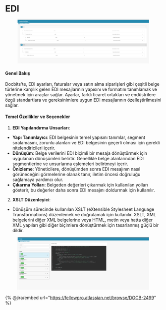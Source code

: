 # EDI

<figure><img src="../../../../.gitbook/assets/Bildschirmfoto 2024-05-08 um 09.49.21.png" alt=""><figcaption></figcaption></figure>

#### Genel Bakış

Docbits'te, EDI ayarları, faturalar veya satın alma siparişleri gibi çeşitli belge türlerine karşılık gelen EDI mesajlarının yapısını ve formatını tanımlamak ve yönetmek için araçlar sağlar. Ayarlar, farklı ticaret ortakları ve endüstrilere özgü standartlara ve gereksinimlere uygun EDI mesajlarının özelleştirilmesini sağlar.

#### Temel Özellikler ve Seçenekler

1. **EDI Yapılandırma Unsurları**:
* **Yapı Tanımlayıcı**: EDI belgesinin temel yapısını tanımlar, segment sıralamasını, zorunlu alanları ve EDI belgesinin geçerli olması için gerekli nitelendiricileri içerir.
* **Dönüşüm**: Belge verilerini EDI biçimli bir mesaja dönüştürmek için uygulanan dönüşümleri belirtir. Genellikle belge alanlarından EDI segmentlerine ve unsurlarına eşlemeleri belirtmeyi içerir.
* **Önizleme**: Yöneticilere, dönüşümden sonra EDI mesajının nasıl görüneceğini görmelerine olanak tanır, iletim öncesi doğruluğu sağlamaya yardımcı olur.
* **Çıkarma Yolları**: Belgeden değerleri çıkarmak için kullanılan yolları gösterir, bu değerler daha sonra EDI mesajını doldurmak için kullanılır.
2. **XSLT Düzenleyici**:
* Dönüşüm sürecinde kullanılan XSLT (eXtensible Stylesheet Language Transformations) düzenlemek ve doğrulamak için kullanılır. XSLT, XML belgelerini diğer XML belgelerine veya HTML, metin veya hatta diğer XML yapıları gibi diğer biçimlere dönüştürmek için tasarlanmış güçlü bir dildir.

<figure><img src="../../../../.gitbook/assets/Bildschirmfoto 2024-05-08 um 09.49.59.png" alt=""><figcaption></figcaption></figure>

{% @jira/embed url="https://fellowpro.atlassian.net/browse/DOCB-2499" %}
